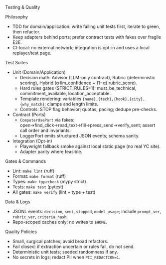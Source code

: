 Testing & Quality

Philosophy
- TDD for domain/application: write failing unit tests first, iterate to green, then refactor.
- Keep adapters behind ports; prefer contract tests with fakes over fragile E2E.
- CI-local: no external network; integration is opt-in and uses a local replayer/test page.

Test Suites
- Unit (Domain/Application)
  - Decision math: Advisor (LLM-only contract), Rubric (deterministic scoring), Hybrid (α·llm_confidence + (1−α)·rubric_score).
  - Hard rules gates (STRICT_RULES=1): must_be_technical, commitment_available, location_acceptable.
  - Template rendering: variables `{name},{tech},{hook},{city},{why_match}`; clamps and length limits.
  - Controls: STOP flag behavior; quotas; pacing; dedupe pre-checks.
- Contract (Ports)
  - `ComputerUsePort` via fakes: open→find_click→read_text→fill→press_send→verify_sent; assert call order and invariants.
  - LoggerPort emits structured JSON events; schema sanity.
- Integration (Opt-in)
  - Playwright fallback smoke against local static page (no real YC site).
  - Adapter parity where feasible.

Gates & Commands
- Lint: `make lint` (ruff)
- Format: `make format` (ruff)
- Types: `make typecheck` (mypy strict)
- Tests: `make test` (pytest)
- All gates: `make verify` (lint + type + test)

Data & Logs
- JSONL events: `decision`, `sent`, `stopped`, `model_usage`; include `prompt_ver`, `rubric_ver`, `criteria_hash`.
- Repo-scoped caches only; no writes to `$HOME`.

Quality Policies
- Small, surgical patches; avoid broad refactors.
- Fail closed: if extraction uncertain or rules fail, do not send.
- Deterministic unit tests; seeded randomness if any.
- No secrets in logs; redact PII when `PII_REDACTION=1`.
